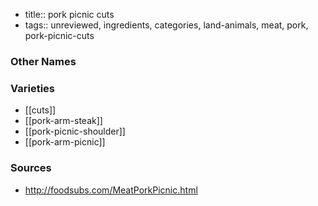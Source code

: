 - title:: pork picnic cuts
- tags:: unreviewed, ingredients, categories, land-animals, meat, pork, pork-picnic-cuts


### Other Names


### Varieties

* [[cuts]]
* [[pork-arm-steak]]
* [[pork-picnic-shoulder]]
* [[pork-arm-picnic]]

### Sources
* http://foodsubs.com/MeatPorkPicnic.html
